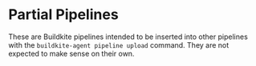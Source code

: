 # Partial Pipelines

These are Buildkite pipelines intended to be inserted into other pipelines with
the `buildkite-agent pipeline upload` command. They are not expected to make
sense on their own.
